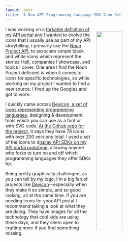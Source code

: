```yaml
---
layout: post
title: 'A New API Programming Language SDK Icon Set'
---
```

<p><a href="http://devicon.fr/"><img style="padding: 15px;" src="http://kinlane-productions.s3.amazonaws.com/api_evangelist_site/blog/devicon_all_programming_languages_and_development_tools_related_icons_font.png" alt="" width="40%" align="right" /></a></p>
<p>I was working on a&nbsp;<a href="http://portal.minimum.apievangelist.com/">forkable definition of my API portal</a>&nbsp;and I wanted to evolve the icons that I usually use as part of my API storytelling. I primarily use the <a href="http://api.thenounproject.com/">Noun Project API</a>, to associate simple black and white icons which represent&nbsp;the stories I tell, companies I showcase, and topics I cover. One area I find the Noun Project deficient&nbsp;is when it comes to icons for specific technologies, so while working on my project I wanted to find a new source. I fired up the Googles and got to work.</p>
<p>I quickly came across <a href="http://devicon.fr/">Devicon,&nbsp;a set of icons representing programming languages</a>, designing &amp; development tools which you can use as a font or with&nbsp;SVG code. <a href="https://github.com/konpa/devicon">At the Github repo for the project</a>, it says they have&nbsp;78 icons with over 200 versions total. I used a set of the icons to d<a href="http://portal.minimum.apievangelist.com/code/">isplay API SDKs on my API portal prototype</a>, allowing anyone who forks to turn on and off which programming languages they offer SDKs for.</p>
<p>Being pretty graphically challenged, as you can tell by my logo, I'm a big fan of projects like <a href="http://devicon.fr/">Devicon</a>--especially when they make it so simple, and so good looking, all at the same time. If you are needing icons for your API portal I recommend taking a look at what they are doing. They have images for all the technology that cool kids are using these days, and they seem open to crafting more if you find something missing.</p>